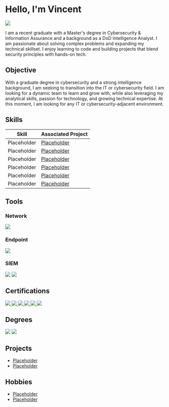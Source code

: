 # Hello, I'm Vincent
<a href="https://www.linkedin.com/in/vincentmayville/"><img src="https://img.shields.io/badge/-LinkedIn-0072b1?&style=for-the-badge&logo=linkedin&logoColor=white" /></a>

I am a recent graduate with a Master's degree in Cybersecurity & Information Assurance and a background as a DoD Intelligence Analyst. I am passionate about solving complex problems and expanding my technical skillset. I enjoy learning to code and building projects that blend security principles with hands-on tech.

## Objective
With a graduate degree in cybersecurity and a strong intelligence background, I am seeking to transition into the IT or cybersecurity field. I am looking for a dynamic team to learn and grow with, while also leveraging my analytical skills, passion for technology, and growing technical expertise. At this moment, I am looking for any IT or cybersecurity-adjacent environment.

## Skills
| Skill                                         | Associated Project         |
|-----------------------------------------------|----------------------------|
| Placeholder | <a href="https://google.com">Placeholder</a>|
| Placeholder | <a href="https://google.com">Placeholder</a>|
| Placeholder | <a href="https://google.com">Placeholder</a>|
| Placeholder | <a href="https://google.com">Placeholder</a>|
| Placeholder | <a href="https://google.com">Placeholder</a>|
| Placeholder | <a href="https://google.com">Placeholder</a>|

## Tools
### Network
<div>
    <img src="https://img.shields.io/badge/-Wireshark-1679A7?&style=for-the-badge&logo=Wireshark&logoColor=white" />
</div>

### Endpoint
<div>
    <img src="https://img.shields.io/badge/-Microsoft_Defender_for_Endpoint-00A4EF?&style=for-the-badge&logo=Microsoft&logoColor=white" />
</div>

### SIEM
<div>
    <img src="https://img.shields.io/badge/-Microsoft_Sentinel-0078D4?&style=for-the-badge&logo=Microsoft&logoColor=white" />
    <img src="https://img.shields.io/badge/-Splunk-000000?&style=for-the-badge&logo=Splunk&logoColor=white" />
</div>

## Certifications
<div>
<a href="https://www.credly.com/badges/ef44b52e-4608-4874-afbc-358cce508586" target="_blank" rel="noopener noreferrer">
<img src="https://img.shields.io/badge/-CySA%2B-FF0000?&style=for-the-badge&logo=CompTIA&logoColor=white" />
</a>
<a href="https://www.credly.com/badges/500bd185-0569-4e52-8c14-5f3b2adb61f0/" target="_blank" rel="noopener noreferrer">
<img src="https://img.shields.io/badge/-Security%2B-FF0000?&style=for-the-badge&logo=CompTIA&logoColor=white" />
</a>
<a href="https://aspen.eccouncil.org/VerifyBadge?type=certification&a=/me+o4HHvLG3VmYn0H+7lQN0U9YTDY7wfV1ZZTTYdmw=" target="_blank" rel="noopener noreferrer">
 <img src="https://img.shields.io/badge/-CEH-000000?&style=for-the-badge&logo=EC--Council&logoColor=white" />
</a>
<a href="https://www.credly.com/badges/d8050713-5d26-4be9-9d70-53dc995036cb" target="_blank" rel="noopener noreferrer">
<img src="https://img.shields.io/badge/-Splunk%20Core%20Certified%20User-000000?&style=for-the-badge&logo=Splunk&logoColor=white" />
</a>
<a href="https://www.credly.com/badges/cc32d261-ad70-4bf7-94ad-f92f0ca6dd66" target="_blank" rel="noopener noreferrer">
<img src="https://img.shields.io/badge/-CC-003366?&style=for-the-badge&logo=ISC2&logoColor=white" />
</a>
<a href="https://www.coursera.org/account/accomplishments/specialization/KD47KGAJN8VF" target="_blank" rel="noopener noreferrer">
<img src="https://img.shields.io/badge/-Google%20Data%20Analytics-4285F4?&style=for-the-badge&logo=Google&logoColor=white" />
</a>
</div>

## Degrees
<div>
  <img src="https://img.shields.io/badge/-B.S.%20Project%20Management%20@%20CTU-A6192E?&style=for-the-badge&logo=graduation-cap&logoColor=white" />
  <img src="https://img.shields.io/badge/-M.S.%20Cybersecurity%20%26%20Info%20Assurance%20@%20WGU-002D72?&style=for-the-badge&logo=graduation-cap&logoColor=white" />
</div>

## Projects
- <a href="https://google.com">Placeholder</a>
- <a href="https://google.com">Placeholder</a>

## Hobbies
- <a href="https://google.com">Placeholder</a>
- <a href="https://google.com">Placeholder</a>
